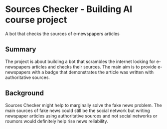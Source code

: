 # Sources Checker - Building AI course project

A bot that checks the sources of e-newspapers articles

## Summary

The project is about building a bot that scrambles the internet looking for e-newspapers articles and checks their sources. The main aim is to provide e-newspapers with a badge that demonstrates the article was written with authoritative sources.

## Background

Sources Checker might help to marginally solve the fake news problem. The main sources of fake news could still be the social network but writing newspaper articles using authoritative sources and not social networks or roumors would definitely help rise news reliability.
